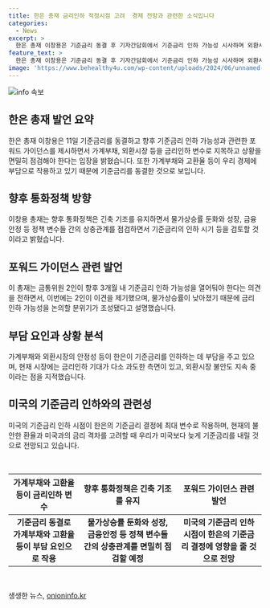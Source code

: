 ```yaml
---
title: 한은 총재 금리인하 적정시점 고려  경제 전망과 관련한 소식입니다
categories:
  - News
excerpt: >
  한은 총재 이창용은 기준금리 동결 후 기자간담회에서 기준금리 인하 가능성 시사하며 외환시장 등을 금리인하 변수로 지적했다. 3개월 내 기준금리 인하 가능성을 언급한 이 총재는 가계부채와 외환시장 변동성 등을 고려해 방향 전환 시간이 걸릴 수 있다고 강조했다. 물가 하락 및 경기 부진을 고려한 금리인하 논의에도 불구하고 부동산과 환율 등 부담 요인을 염두에 둔 채 안정적 결정 필요성을 강조했다. 미국의 기준금리 인하 시점이 우리의 통화정책에 영향을 미칠 것으로 보이며, 외환시장 불안 지속과 관련해 앞으로의 금리 정책에 대한 우려가 커지고 있다.
feature_text: >
  한은 총재 이창용은 기준금리 동결 후 기자간담회에서 기준금리 인하 가능성 시사하며 외환시장 등을 금리인하 변수로 지적했다. 3개월 내 기준금리 인하 가능성을 언급한 이 총재는 가계부채와 외환시장 변동성 등을 고려해 방향 전환 시간이 걸릴 수 있다고 강조했다. 물가 하락 및 경기 부진을 고려한 금리인하 논의에도 불구하고 부동산과 환율 등 부담 요인을 염두에 둔 채 안정적 결정 필요성을 강조했다. 미국의 기준금리 인하 시점이 우리의 통화정책에 영향을 미칠 것으로 보이며, 외환시장 불안 지속과 관련해 앞으로의 금리 정책에 대한 우려가 커지고 있다.
image: 'https://www.behealthy4u.com/wp-content/uploads/2024/06/unnamed-file.png'
---
```


<p><img src="https://www.behealthy4u.com/wp-content/uploads/2024/06/unnamed-file.png" alt="info 속보" /></p>

<h2 data-ke-size="size26">한은 총재 발언 요약</h2>

<p data-ke-size="size16">한은 총재 이창용은 11일 기준금리를 동결하고 향후 기준금리 인하 가능성과 관련한 포워드 가이던스를 제시하면서 가계부채, 외환시장 등을 금리인하 변수로 지목하고 상황을 면밀히 점검해야 한다는 입장을 밝혔습니다. 또한 가계부채와 고환율 등이 우리 경제에 부담으로 작용하고 있기 때문에 기준금리를 동결한 것으로 보입니다.</p>

<h2 data-ke-size="size26">향후 통화정책 방향</h2>

<p data-ke-size="size16">이창용 총재는 향후 통화정책은 긴축 기조를 유지하면서 물가상승률 둔화와 성장, 금융안정 등 정책 변수들 간의 상충관계를 점검하면서 기준금리의 인하 시기 등을 검토할 것이라고 밝혔습니다.</p>

<h2 data-ke-size="size26">포워드 가이던스 관련 발언</h2>

<p data-ke-size="size16">이 총재는 금통위원 2인이 향후 3개월 내 기준금리 인하 가능성을 열어둬야 한다는 의견을 전하면서, 이번에는 2인이 이견을 제기했으며, 물가상승률이 낮아졌기 때문에 금리 인하 가능성을 논의할 분위기가 조성됐다고 설명했습니다.</p>

<h2 data-ke-size="size26">부담 요인과 상황 분석</h2>

<p data-ke-size="size16">가계부채와 외환시장의 안정성 등이 한은이 기준금리를 인하하는 데 부담을 주고 있으며, 현재 시장에는 금리인하 기대가 다소 과도한 측면이 있고, 외환시장 불안도 지속 중이라는 점을 지적했습니다.</p>

<h2 data-ke-size="size26">미국의 기준금리 인하와의 관련성</h2>

<p data-ke-size="size16">미국의 기준금리 인하 시점이 한은의 기준금리 결정에 최대 변수로 작용하며, 현재의 불안한 환율과 미국과의 금리 격차를 고려할 때 우리가 미국보다 늦게 기준금리를 내릴 것으로 전망되고 있습니다.</p>

<p data-ke-size="size16">&nbsp;</p>

<table>
    <thead>
        <tr>
            <th style="text-align: center;">가계부채와 고환율 등이 금리인하 변수</th>
            <th style="text-align: center;">향후 통화정책은 긴축 기조를 유지</th>
            <th style="text-align: center;">포워드 가이던스 관련 발언</th>
        </tr>
    </thead>
    <tbody>
        <tr>
            <td style="text-align: center; height: 17px;"><b>기준금리 동결로 가계부채와 고환율 등이 부담 요인으로 작용</b></td>
            <td style="text-align: center; height: 17px;"><b>물가상승률 둔화와 성장, 금융안정 등 정책 변수들 간의 상충관계를 면밀히 점검할 예정</b></td>
            <td style="text-align: center; height: 17px;"><b>미국의 기준금리 인하 시점이 한은의 기준금리 결정에 영향을 줄 것으로 전망</b></td>
        </tr>
    </tbody>
</table>

<p data-ke-size="size16">&nbsp;</p>
생생한 뉴스, <a href="https://onioninfo.kr" rel="dofollow">onioninfo.kr</a>



